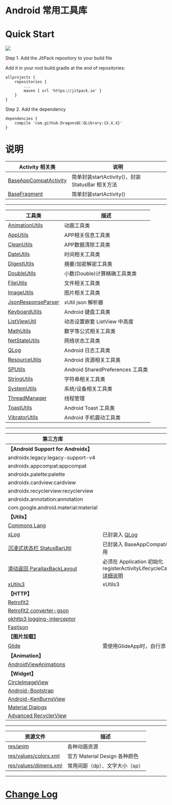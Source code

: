 # Android 常用工具库

# Quick Start

[![](https://jitpack.io/v/DragonsQC/QLibrary.svg)](https://jitpack.io/#DragonsQC/QLibrary)

Step 1. Add the JitPack repository to your build file

Add it in your root build.gradle at the end of repositories:

```
allprojects {
    repositories {
        ...
        maven { url 'https://jitpack.io' }
    }
}
```

Step 2. Add the dependency

```
dependencies {
    compile 'com.github.DragonsQC:QLibrary:{X.X.X}'
}
```

# 说明
Activity 相关类 | 说明
--- | ---
[BaseAppCompatActivity](/library/src/main/java/com/dqc/qlibrary/activity/BaseAppCompatActivity.java)| 简单封装startActivity()，封装 StatusBar 相关方法
[BaseFragment](/library/src/main/java/com/dqc/qlibrary/activity/BaseFragment.java)| 简单封装startActivity()

***
工具类 | 描述
--- | ---
[AnimationUtils](/library/src/main/java/com/dqc/qlibrary/utils/AnimationUtils.java)| 动画工具类
[AppUtils](/library/src/main/java/com/dqc/qlibrary/utils/AppUtils.java)| APP相关信息工具类
[CleanUtils](/library/src/main/java/com/dqc/qlibrary/utils/CleanUtils.java)| APP数据清除工具类
[DateUtils](/library/src/main/java/com/dqc/qlibrary/utils/DateUtils.java)| 时间相关工具类
[DigestUtils](/library/src/main/java/com/dqc/qlibrary/utils/DigestUtils.java)| 摘要/加密解密工具类
[DoubleUtils](/library/src/main/java/com/dqc/qlibrary/utils/DoubleUtils.java)| 小数(Double)计算精确工具类类
[FileUtils](/library/src/main/java/com/dqc/qlibrary/utils/FileUtils.java)| 文件相关工具类
[ImageUtils](/library/src/main/java/com/dqc/qlibrary/utils/ImageUtils.java)| 图片相关工具类
[JsonResponseParser](/library/src/main/java/com/dqc/qlibrary/utils/JsonResponseParser.java)| xUtil json 解析器
[KeyboardUtils](/library/src/main/java/com/dqc/qlibrary/utils/KeyboardUtils.java)| Android 键盘工具类
[ListViewUtil](/library/src/main/java/com/dqc/qlibrary/utils/ListViewUtil.java)| 动态设置嵌套 ListView 中高度
[MathUtils](/library/src/main/java/com/dqc/qlibrary/utils/MathUtils.java)| 数字等公式相关工具类
[NetStateUtils](/library/src/main/java/com/dqc/qlibrary/utils/NetStateUtils.java)| 网络状态工具类
[QLog](/library/src/main/java/com/dqc/qlibrary/utils/QLog.java)| Android 日志工具类
[ResourceUtils](/library/src/main/java/com/dqc/qlibrary/utils/ResourceUtils.java)| Android 资源相关工具类
[SPUtils](/library/src/main/java/com/dqc/qlibrary/utils/SPUtils.java)| Android SharedPreferences 工具类
[StringUtils](/library/src/main/java/com/dqc/qlibrary/utils/StringUtils.java)| 字符串相关工具类
[SystemUtils](/library/src/main/java/com/dqc/qlibrary/utils/SystemUtils.java)| 系统/设备相关工具类
[ThreadManager](/library/src/main/java/com/dqc/qlibrary/utils/ThreadManager.java)| 线程管理
[ToastUtils](/library/src/main/java/com/dqc/qlibrary/utils/ToastUtils.java)| Android Toast 工具类
[VibratorUtils](/library/src/main/java/com/dqc/qlibrary/utils/VibratorUtils.java)| Android 手机震动工具类

***
第三方库 | 说明
--- | ---
**【Android Support for Androidx】** |
androidx.legacy:legacy-support-v4 |
androidx.appcompat:appcompat |
androidx.palette:palette |
androidx.cardview:cardview |
androidx.recyclerview:recyclerview |
androidx.annotation:annotation |
com.google.android.material:material |
**【Utils】** |
[Commons Lang](https://mvnrepository.com/artifact/org.apache.commons/commons-lang3) |
[xLog](https://github.com/elvishew/xLog) | 已封装入 [QLog](/library/src/main/java/com/dqc/qlibrary/utils/QLog.java)
[沉浸式状态栏 StatusBarUtil](https://github.com/laobie/StatusBarUtil) | 已封装入 BaseAppCompatActivity，使用setStatusBarXXX方法调用
[滑动返回 ParallaxBackLayout](https://github.com/anzewei/ParallaxBackLayout) | 必须在 Application 初始化 registerActivityLifecycleCallbacks(ParallaxHelper.getInstance()); [详细说明](https://github.com/anzewei/ParallaxBackLayout/blob/master/README_ZH.md)
[xUtils3](https://github.com/wyouflf/xUtils3) | xUtils3
**【HTTP】** |
[Retrofit2](https://github.com/square/retrofit) |
[Retrofit2 converter-gson](http://www.mvnrepository.com/artifact/com.squareup.retrofit2/converter-gson) |
[okhttp3 logging-interceptor](http://www.mvnrepository.com/artifact/com.squareup.okhttp3/logging-interceptor) |
[Fastjson](http://www.mvnrepository.com/artifact/com.alibaba/fastjson) |
**【图片加载】** |
[Glide](https://github.com/bumptech/glide) | 需使用GlideApp时，自行添 annotationProcessor
**【Animation】** |
[AndroidViewAnimations](https://github.com/daimajia/AndroidViewAnimations) |
**【Widget】** |
[CircleImageView](https://github.com/hdodenhof/CircleImageView) |
[Android-Bootstrap](https://github.com/Bearded-Hen/Android-Bootstrap) |
[Android-KenBurnsView](https://github.com/flavioarfaria/KenBurnsView) |
[Material Dialogs](https://github.com/afollestad/material-dialogs) |
[Advanced RecyclerView](https://github.com/h6ah4i/android-advancedrecyclerview) |

***
资源文件 | 描述
--- | ---
[res/anim](/library/src/main/res/anim) | 各种动画资源
[res/values/colors.xml](/library/src/main/res/values/colors.xml) | 官方 Material Design 各种颜色
[res/values/dimens.xml](/library/src/main/res/values/dimens.xml) | 常用间距（dp）、文字大小（sp）

***
# [Change Log](CHANGELOG.md)
